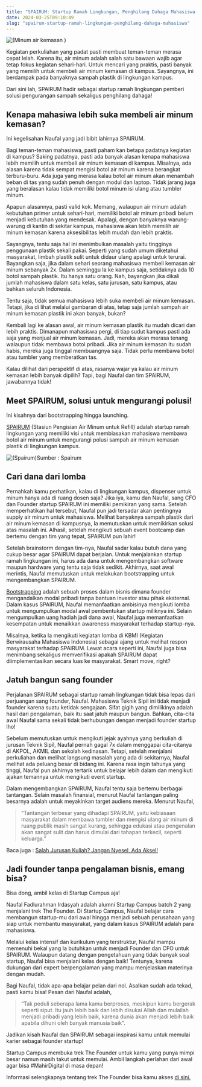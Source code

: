 ```yaml
---
title: "SPAIRUM: Startup Ramah Lingkungan, Penghilang Dahaga Mahasiswa!"
date: 2024-03-25T09:10:49
slug: "spairum-startup-ramah-lingkungan-penghilang-dahaga-mahasiswa"
---
```

![(Minum air kemasan )](/uploads/2023/01/Untitled-design-4.png)

Kegiatan perkuliahan yang padat pasti membuat teman-teman merasa cepat lelah. Karena itu, air minum adalah salah satu bawaan wajib agar tetap fokus kegiatan sehari-hari. Untuk mencari yang praktis, pasti banyak yang memilih untuk membeli air minum kemasan di kampus. Sayangnya, ini berdampak pada banyaknya sampah plastik di lingkungan kampus.

Dari sini lah, SPAIRUM hadir sebagai startup ramah lingkungan pemberi solusi pengurangan sampah sekaligus penghilang dahaga!

## Kenapa mahasiwa lebih suka membeli air minum kemasan?

Ini kegelisahan Naufal yang jadi bibit lahirnya SPAIRUM.

Bagi teman-teman mahasiswa, pasti paham kan betapa padatnya kegiatan di kampus? Saking padatnya, pasti ada banyak alasan kenapa mahasiswa lebih memilih untuk membeli air minum kemasan di kampus. Misalnya, ada alasan karena tidak sempat mengisi botol air minum karena berangkat terburu-buru. Ada juga yang merasa kalau botol air minum akan menambah beban di tas yang sudah penuh dengan modul dan laptop. Tidak jarang juga yang beralasan kalau tidak memiliki botol minum isi ulang atau tumbler minum.

Apapun alasannya, pasti valid kok. Memang, walaupun air minum adalah kebutuhan primer untuk sehari-hari, memiliki botol air minum pribadi belum menjadi kebutuhan yang mendesak. Apalagi, dengan banyaknya warung-warung di kantin di sekitar kampus, mahasiswa akan lebih memilih air minum kemasan karena aksesibilitas lebih mudah dan lebih praktis.

Sayangnya, tentu saja hal ini menimbulkan masalah yaitu tingginya penggunaan plastik sekali pakai. Seperti yang sudah umum diketahui masyarakat, limbah plastik sulit untuk didaur ulang apalagi untuk terurai. Bayangkan saja, jika dalam sehari seorang mahasiswa membeli kemasan air minum sebanyak 2x. Dalam seminggu Ia ke kampus saja, setidaknya ada 10 botol sampah plastik. Itu hanya satu orang. Nah, bayangkan jika dikali jumlah mahasiswa dalam satu kelas, satu jurusan, satu kampus, atau bahkan seluruh Indonesia.

Tentu saja, tidak semua mahasiswa lebih suka membeli air minum kemasan. Tetapi, jika di lihat melalui gambaran di atas, tetap saja jumlah sampah air minum kemasan plastik ini akan banyak, bukan?

Kembali lagi ke alasan awal, air minum kemasan plastik itu mudah dicari dan lebih praktis. Dimanapun mahasiswa pergi, di tiap sudut kampus pasti ada saja yang menjual air minum kemasan. Jadi, mereka akan merasa tenang walaupun tidak membawa botol pribadi. Jika air minum kemasan itu sudah habis, mereka juga tinggal membuangnya saja. Tidak perlu membawa botol atau tumbler yang memberatkan tas.

Kalau dilihat dari perspektif di atas, rasanya wajar ya kalau air minum kemasan lebih banyak dipilih? Tapi, bagi Naufal dan tim SPAIRUM, jawabannya tidak!

## Meet SPAIRUM, solusi untuk mengurangi polusi!

Ini kisahnya dari bootstrapping hingga launching.

[SPAIRUM](https://spairum.my.id/) (Stasiun Pengisian Air Minum untuk Refill) adalah startup ramah lingkungan yang memiliki visi untuk membiasakan mahasiswa membawa botol air minum untuk mengurangi polusi sampah air minum kemasan plastik di lingkungan kampus.

![(Spairum)](/uploads/2023/01/Untitled-design-3.png)Sumber : Spairum 

## Cari dana dari lomba

Pernahkah kamu perhatikan, kalau di lingkungan kampus, dispenser untuk minum hanya ada di ruang dosen saja? Jika iya, kamu dan Naufal, sang CFO dan Founder startup SPAIRUM ini memiliki pemikiran yang sama. Setelah memperhatikan hal tersebut, Naufal pun jadi tersadar akan pentingnya supply air minum untuk mahasiswa. Melihat banyaknya sampah plastik dari air minum kemasan di kampusnya, Ia memutuskan untuk memikirkan solusi atas masalah ini. Alhasil, setelah mengikuti sebuah event bootcamp dan bertemu dengan tim yang tepat, SPAIRUM pun lahir!

Setelah brainstorm dengan tim-nya, Naufal sadar kalau butuh dana yang cukup besar agar SPAIRUM dapat berjalan. Untuk menjalankan startup ramah lingkungan ini, harus ada dana untuk mengembangkan software maupun hardware yang tentu saja tidak sedikit. Akhirnya, saat awal merintis, Naufal memutuskan untuk melakukan bootstrapping untuk mengembangkan SPAIRUM.

[Bootstrapping](https://www.ekrut.com/media/bootstrapping-adalah) adalah sebuah proses dalam bisnis dimana founder mengandalkan modal pribadi tanpa bantuan investor atau pihak eksternal. Dalam kasus SPAIRUM, Naufal memanfaatkan ambisinya mengikuti lomba untuk mengumpulkan modal awal pembentukan startup miliknya ini. Selain mengumpulkan uang hadiah jadi dana awal, Naufal juga memanfaatkan kesempatan untuk menaikkan awareness masyarakat terhadap startup-nya.

Misalnya, ketika Ia mengikuti kegiatan lomba di KBMI (Kegiatan Berwirausaha Mahasiswa Indonesia) sebagai ajang untuk melihat respon masyarakat terhadap SPAIRUM. Lewat acara seperti ini, Naufal juga bisa menimbang sekaligus memverifikasi apakah SPAIRUM dapat diimplementasikan secara luas ke masyarakat. Smart move, right?

## Jatuh bangun sang founder

Perjalanan SPAIRUM sebagai startup ramah lingkungan tidak bisa lepas dari perjuangan sang founder, Naufal. Mahasiswa Teknik Sipil ini tidak menjadi founder karena suatu ketidak sengajaan. Sifat gigih yang dimilikinya adalah hasil dari pengalaman, baik itu saat jatuh maupun bangun. Bahkan, cita-cita awal Naufal sama sekali tidak berhubungan dengan menjadi founder startup lho!

Sebelum memutuskan untuk mengikuti jejak ayahnya yang berkuliah di jurusan Teknik Sipil, Naufal pernah gagal 7x dalam menggapai cita-citanya di AKPOL, AKMIL dan sekolah kedinasan. Tetapi, setelah menjalani perkuliahan dan melihat langsung masalah yang ada di sekitarnya, Naufal melihat ada peluang besar di bidang ini. Karena rasa ingin tahunya yang tinggi, Naufal pun akhirnya tertarik untuk belajar lebih dalam dan mengikuti ajakan temannya untuk mengikuti event startup.

Dalam mengembangkan SPAIRUM, Naufal tentu saja bertemu berbagai tantangan. Selain masalah finansial, menurut Naufal tantangan paling besarnya adalah untuk meyakinkan target audiens mereka. Menurut Naufal,

> “Tantangan terbesar yang dihadapi SPAIRUM, yaitu kebiasaan masyarakat dalam membawa tumbler dan mengisi ulang air minum di ruang publik masih sangat kurang, sehingga edukasi atau pengenalan akan sangat sulit dan harus dimulai dari tahapan terkecil, seperti keluarga.”

Baca juga : [Salah Jurusan Kuliah? Jangan Nyesel, Ada Aksel!](https://startupcampus.id/blog/salah-jurusan-kuliah-jangan-nyesel-ada-aksel/)

## Jadi founder tanpa pengalaman bisnis, emang bisa?

Bisa dong, ambil kelas di Startup Campus aja!

Naufal Fadlurahman Irdasyah adalah alumni Startup Campus batch 2 yang menjalani trek The Founder. Di Startup Campus, Naufal belajar cara membangun startup-mu dari awal hingga menjadi sebuah perusahaan yang siap untuk membantu masyarakat, yang dalam kasus SPAIRUM adalah para mahasiswa.

Melalui kelas intensif dan kurikulum yang terstruktur, Naufal mampu memenuhi bekal yang Ia butuhkan untuk menjadi Founder dan CFO untuk SPAIRUM. Walaupun datang dengan pengetahuan yang tidak banyak soal startup, Naufal bisa menjalani kelas dengan baik! Tentunya, karena dukungan dari expert berpengalaman yang mampu menjelaskan materinya dengan mudah.

Bagi Naufal, tidak apa-apa belajar pelan dari nol. Asalkan sudah ada tekad, pasti kamu bisa! Pesan dari Naufal adalah,

> “Tak peduli seberapa lama kamu berproses, meskipun kamu bergerak seperti siput. ltu jauh lebih baik dan lebih disukai Allah dan mulailah menjadi pribadi yang lebih baik, karena dunia akan menjadi lebih baik apabila dihuni oleh banyak manusia baik".

Jadikan kisah Naufal dan SPAIRUM sebagai inspirasi kamu untuk memulai karier sebagai founder startup!

Startup Campus membuka trek The Founder untuk kamu yang punya mimpi besar namun masih takut untuk memulai. Ambil langkah perlahan dari awal agar bisa #MahirDigital di masa depan!

Informasi selengkapnya tentang trek The Founder bisa kamu akses [di sini.](https://startupcampus.id/track/the-founder)